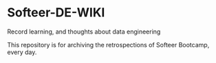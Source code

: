 # Softeer-DE-WIKI
Record learning, and thoughts about data engineering

This repository is for archiving the retrospections of Softeer Bootcamp, every day.
